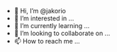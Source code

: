 - 👋 Hi, I’m @jakorio
- 👀 I’m interested in ...
- 🌱 I’m currently learning ...
- 💞️ I’m looking to collaborate on ...
- 📫 How to reach me ...

<!---
jakorio/jakorio is a ✨ special ✨ repository because its `README.md` (this file) appears on your GitHub profile.
You can click the Preview link to take a look at your changes.
--->
